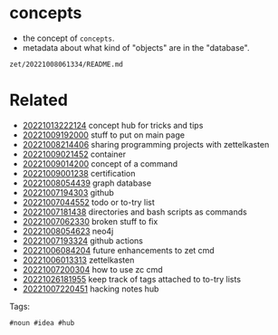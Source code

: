 # concepts

- the concept of `concepts`.
- metadata about what kind of "objects" are in the "database".

` zet/20221008061334/README.md `

# Related

- [20221013222124](/zet/20221013222124/README.md) concept hub for tricks and tips
- [20221009192000](/zet/20221009192000/README.md) stuff to put on main page
- [20221008214406](/zet/20221008214406/README.md) sharing programming projects with zettelkasten
- [20221009021452](/zet/20221009021452/README.md) container
- [20221009014200](/zet/20221009014200/README.md) concept of a command
- [20221009001238](/zet/20221009001238/README.md) certification
- [20221008054439](/zet/20221008054439/README.md) graph database
- [20221007194303](/zet/20221007194303/README.md) github
- [20221007044552](/zet/20221007044552/README.md) todo or to-try list
- [20221007181438](/zet/20221007181438/README.md) directories and bash scripts as commands
- [20221007062330](/zet/20221007062330/README.md) broken stuff to fix
- [20221008054623](/zet/20221008054623/README.md) neo4j
- [20221007193324](/zet/20221007193324/README.md) github actions
- [20221006084204](/zet/20221006084204/README.md) future enhancements to zet cmd
- [20221006013313](/zet/20221006013313/README.md) zettelkasten
- [20221007200304](/zet/20221007200304/README.md) how to use zc cmd
- [20221026181955](/zet/20221026181955/README.md) keep track of tags attached to to-try lists
- [20221007220451](/zet/20221007220451/README.md) hacking notes hub

Tags:

    #noun #idea #hub

